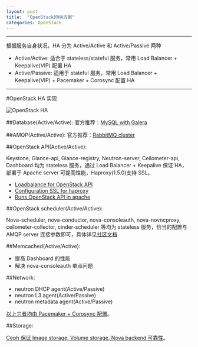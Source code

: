 ```yaml
---
layout: post
title:  "OpenStack的HA方案"
categories: OpenStack
---
```


---------------

根据服务自身状况，HA 分为 Active/Active 和 Active/Passive 两种

- Active/Active:   适合于 stateless/stateful 服务，常用 Load Balancer + Keepalive(VIP) 配置 HA
- Active/Passive: 适用于 stateful 服务，常用 Load Balancer + Keepalive(VIP) + Pacemaker + Corosync 配置 HA

---------------

#OpenStack HA 实现

![OpenStack HA](http://7xp2eu.com1.z0.glb.clouddn.com/OpenStack_ha.jpg?imageView2/1/w/600/q/100)

##Database(Active/Active):
官方推荐：[MySQL with Galera](http://docs.OpenStack.org/high-availability-guide/content/ha-aa-db.html)

##AMQP(Active/Active): 
官方推荐：[RabbitMQ cluster](https://OpenStack.redhat.com/RabbitMQ)

##OpenStack API(Active/Active):

Keystone, Glance-api, Glance-registry, Neutron-server, Ceilometer-api, Dashboard 均为 stateless 服务，通过 Load Balancer + Keepalive 保证 HA，部署于 Apache server 可提高性能，Haproxy(1.5.0)支持 SSL。

- [Loadbalance for OpenStack API](http://OpenStack.redhat.com/Load_Balance_OpenStack_API)
- [Configuration SSL for haproxy](http://www.b2btech.in/implement-ssl-termination-haproxy-ubuntu-14-04)
- [Runs OpenStack API in apache](http://andy.mc.it/2013/07/apache2-mod_wsgi-OpenStack-pt-2-nova-api-os-compute-nova-api-ec2/#comment-35)

##OpenStack scheduler(Active/Active):

Nova-scheduler, nova-conductor, nova-consoleauth, nova-novncproxy, ceilometer-collector, cinder-scheduler 等均为 stateless 服务，恰当的配置与 AMQP server 连接参数即可，具体详见[社区文档](http://docs.OpenStack.org/high-availability-guide/content/_run_OpenStack_api_and_schedulers.html)

##Memcached(Active/Active):

- 提高 Dashboard 的性能
- 解决 nova-consoleauth 单点问题

##Network:

- neutron DHCP agent(Active/Passive)
- neutron L3 agent(Active/Passive)
- neutron metadata agent(Active/Passive) 
       
[以上三者均由 Pacemaker + Corosync 配置](http://docs.OpenStack.org/high-availability-guide/content/ch-network.html)。
 
##Storage:

[Ceph 保证 Image storage, Volume storage, Nova backend 可靠性](http://www.ceph.com/docs/next/rbd/rbd-OpenStack/)。
